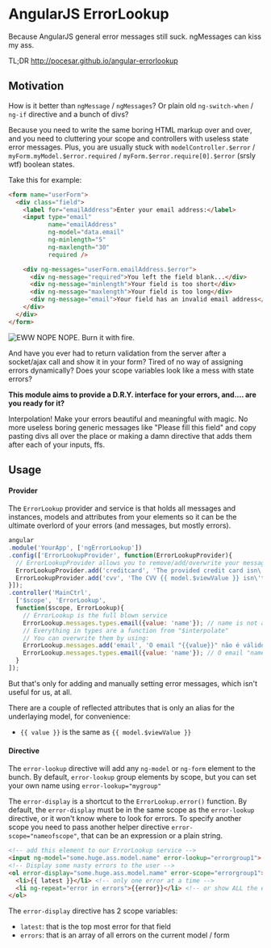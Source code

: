 AngularJS ErrorLookup
===================

Because AngularJS general error messages still suck. ngMessages can kiss my ass. 

TL;DR http://pocesar.github.io/angular-errorlookup

## Motivation

How is it better than `ngMessage` / `ngMessages`? Or plain old `ng-switch-when` / `ng-if` directive and a bunch of divs?

Because you need to write the same boring HTML markup over and over, and you need to cluttering your scope and controllers with useless state error messages. Plus, you are usually stuck with `modelController.$error` / `myForm.myModel.$error.required` / `myForm.$error.require[0].$error` (srsly wtf) boolean states.

Take this for example:

```html
<form name="userForm">
  <div class="field">
    <label for="emailAddress">Enter your email address:</label>
    <input type="email"
           name="emailAddress"
           ng-model="data.email"
           ng-minlength="5"
           ng-maxlength="30"
           required />

    <div ng-messages="userForm.emailAddress.$error">
      <div ng-message="required">You left the field blank...</div>
      <div ng-message="minlength">Your field is too short</div>
      <div ng-message="maxlength">Your field is too long</div>
      <div ng-message="email">Your field has an invalid email address</div>    
    </div>
  </div>
</form>
```

![EWW NOPE NOPE. Burn it with fire.](https://i.imgur.com/9utgk.gif)

And have you ever had to return validation from the server after a socket/ajax call and show it in your form? Tired of no way of assigning errors dynamically? Does your scope variables look like a mess with state errors?

**This module aims to provide a D.R.Y. interface for your errors, and.... are you ready for it?**

Interpolation! Make your errors beautiful and meaningful with magic. No more useless boring generic messages like "Please fill this field" and copy pasting divs all over the place or making a damn directive that adds them after each of your inputs, ffs.

## Usage

#### Provider

The `ErrorLookup` provider and service is that holds all messages and instances, models and attributes from your elements so it can be the ultimate overlord of your errors (and messages, but mostly errors).

```js
angular
.module('YourApp', ['ngErrorLookup'])
.config(['ErrorLookupProvider', function(ErrorLookupProvider){
  // ErrorLookupProvider allows you to remove/add/overwrite your messages before your controllers load
  ErrorLookupProvider.add('creditcard', 'The provided credit card isn\'t valid');
  ErrorLookupProvider.add('cvv', 'The CVV {{ model.$viewValue }} isn\'t valid for {{ scope.cardType }}');
}]);
.controller('MainCtrl', 
  ['$scope', 'ErrorLookup', 
  function($scope, ErrorLookup){
    // ErrorLookup is the full blown service
    ErrorLookup.messages.types.email({value: 'name'}); // name is not a valid email
    // Everything in types are a function from "$interpolate"
    // You can overwrite them by using:
    ErrorLookup.messages.add('email', 'O email "{{value}}" não é válido');
    ErrorLookup.messages.types.email({value: 'name'}); // O email "name" não é válido
  }
]);
```

But that's only for adding and manually setting error messages, which isn't useful for us, at all.

There are a couple of reflected attributes that is only an alias for the underlaying model, for convenience:

* `{{ value }}` is the same as `{{ model.$viewValue }}`

#### Directive

The `error-lookup` directive will add any `ng-model` or `ng-form` element to the bunch. By default, `error-lookup` group elements by scope, but you can set your own name using `error-lookup="mygroup"`

The `error-display` is a shortcut to the `ErrorLookup.error()` function. By default, the `error-display` must be in the same scope as the `error-lookup` directive, or it won't know where to look for errors. To specify another scope you need to pass another helper directive `error-scope="nameofscope"`, that can be an expression or a plain string. 

```html
<!-- add this element to our ErrorLookup service -->
<input ng-model="some.huge.ass.model.name" error-lookup="errorgroup1"> 
<!-- Display some nasty errors to the user -->
<ol error-display="some.huge.ass.model.name" error-scope="errorgroup1">
  <li>{{ latest }}</li> <!-- only one error at a time -->
  <li ng-repeat="error in errors">{{error}}</li> <!-- or show ALL the errors -->
</ol>
```

The `error-display` directive has 2 scope variables: 

* `latest`: that is the top most error for that field 
* `errors`: that is an array of all errors on the current model / form
